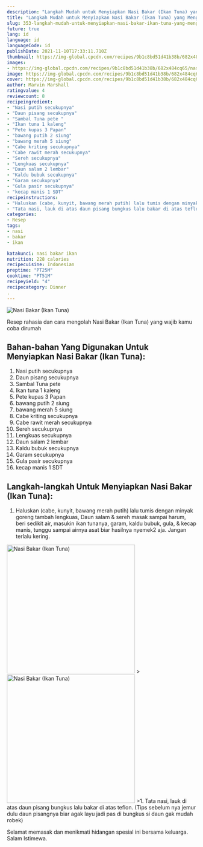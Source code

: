 ```yaml
---
description: "Langkah Mudah untuk Menyiapkan Nasi Bakar (Ikan Tuna) yang Menggugah Selera"
title: "Langkah Mudah untuk Menyiapkan Nasi Bakar (Ikan Tuna) yang Menggugah Selera"
slug: 353-langkah-mudah-untuk-menyiapkan-nasi-bakar-ikan-tuna-yang-menggugah-selera
future: true
lang: id
language: id
languageCode: id
publishDate: 2021-11-10T17:33:11.710Z 
thumbnail: https://img-global.cpcdn.com/recipes/9b1c8bd51d41b38b/682x484cq65/nasi-bakar-ikan-tuna-foto-resep-utama.png
images:
- https://img-global.cpcdn.com/recipes/9b1c8bd51d41b38b/682x484cq65/nasi-bakar-ikan-tuna-foto-resep-utama.png
image: https://img-global.cpcdn.com/recipes/9b1c8bd51d41b38b/682x484cq65/nasi-bakar-ikan-tuna-foto-resep-utama.png
cover: https://img-global.cpcdn.com/recipes/9b1c8bd51d41b38b/682x484cq65/nasi-bakar-ikan-tuna-foto-resep-utama.png
author: Marvin Marshall
ratingvalue: 4
reviewcount: 8
recipeingredient:
- "Nasi putih secukupnya"
- "Daun pisang secukupnya"
- "Sambal Tuna pete "
- "Ikan tuna 1 kaleng"
- "Pete kupas 3 Papan"
- "bawang putih 2 siung"
- "bawang merah 5 siung"
- "Cabe kriting secukupnya"
- "Cabe rawit merah secukupnya"
- "Sereh secukupnya"
- "Lengkuas secukupnya"
- "Daun salam 2 lembar"
- "Kaldu bubuk secukupnya"
- "Garam secukupnya"
- "Gula pasir secukupnya"
- "kecap manis 1 SDT"
recipeinstructions:
- "Haluskan (cabe, kunyit, bawang merah putih) lalu tumis dengan minyak goreng tambah lengkuas, Daun salam &amp; sereh masak sampai harum, beri sedikit air, masukin ikan tunanya, garam, kaldu bubuk, gula, &amp; kecap manis, tunggu sampai airnya asat biar hasilnya nyemek2 aja. Jangan terlalu kering."
- "Tata nasi, lauk di atas daun pisang bungkus lalu bakar di atas teflon. (Tips sebelum nya jemur dulu daun pisangnya biar agak layu jadi pas di bungkus si daun gak mudah robek)"
categories:
- Resep
tags:
- nasi
- bakar
- ikan

katakunci: nasi bakar ikan 
nutrition: 228 calories
recipecuisine: Indonesian
preptime: "PT25M"
cooktime: "PT51M"
recipeyield: "4"
recipecategory: Dinner
. 
---
```



![Nasi Bakar (Ikan Tuna)](https://img-global.cpcdn.com/recipes/9b1c8bd51d41b38b/682x484cq65/nasi-bakar-ikan-tuna-foto-resep-utama.png)

Resep rahasia dan cara mengolah  Nasi Bakar (Ikan Tuna) yang wajib kamu coba dirumah

<!--inarticleads1-->

## Bahan-bahan Yang Digunakan Untuk Menyiapkan Nasi Bakar (Ikan Tuna):

1. Nasi putih secukupnya
1. Daun pisang secukupnya
1. Sambal Tuna pete 
1. Ikan tuna 1 kaleng
1. Pete kupas 3 Papan
1. bawang putih 2 siung
1. bawang merah 5 siung
1. Cabe kriting secukupnya
1. Cabe rawit merah secukupnya
1. Sereh secukupnya
1. Lengkuas secukupnya
1. Daun salam 2 lembar
1. Kaldu bubuk secukupnya
1. Garam secukupnya
1. Gula pasir secukupnya
1. kecap manis 1 SDT



<!--inarticleads2-->

## Langkah-langkah Untuk Menyiapkan Nasi Bakar (Ikan Tuna):

1. Haluskan (cabe, kunyit, bawang merah putih) lalu tumis dengan minyak goreng tambah lengkuas, Daun salam &amp; sereh masak sampai harum, beri sedikit air, masukin ikan tunanya, garam, kaldu bubuk, gula, &amp; kecap manis, tunggu sampai airnya asat biar hasilnya nyemek2 aja. Jangan terlalu kering.
<img class="lazyload" data-src="https://img-global.cpcdn.com/steps/0e274a819ec0792c/160x128cq70/nasi-bakar-ikan-tuna-langkah-memasak-1-foto.png" alt="Nasi Bakar (Ikan Tuna)" width="340" height="340">
><img class="lazyload" data-src="https://img-global.cpcdn.com/steps/7f48c5d3349a8b1b/160x128cq70/nasi-bakar-ikan-tuna-langkah-memasak-1-foto.png" alt="Nasi Bakar (Ikan Tuna)" width="340" height="340">
>1. Tata nasi, lauk di atas daun pisang bungkus lalu bakar di atas teflon. (Tips sebelum nya jemur dulu daun pisangnya biar agak layu jadi pas di bungkus si daun gak mudah robek)




Selamat memasak dan menikmati hidangan spesial ini bersama keluarga. Salam Istimewa.
